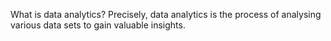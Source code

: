 What is data analytics?
Precisely, data analytics is the process of analysing various data sets to gain valuable insights.
 
